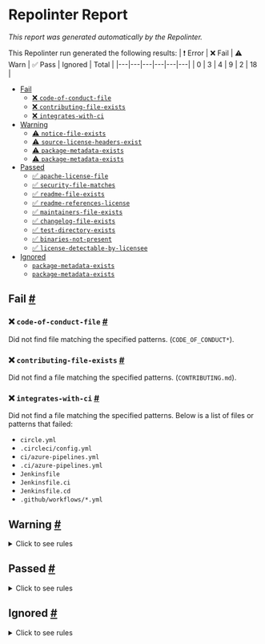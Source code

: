 # Repolinter Report

*This report was generated automatically by the Repolinter.*

This Repolinter run generated the following results:
| ❗  Error | ❌  Fail | ⚠️  Warn | ✅  Pass | Ignored | Total |
|---|---|---|---|---|---|
| 0 | 3 | 4 | 9 | 2 | 18 |

- [Fail](#user-content-fail)
  - [❌ `code-of-conduct-file`](#user-content--code-of-conduct-file)
  - [❌ `contributing-file-exists`](#user-content--contributing-file-exists)
  - [❌ `integrates-with-ci`](#user-content--integrates-with-ci)
- [Warning](#user-content-warning)
  - [⚠️ `notice-file-exists`](#user-content--notice-file-exists)
  - [⚠️ `source-license-headers-exist`](#user-content--source-license-headers-exist)
  - [⚠️ `package-metadata-exists`](#user-content--package-metadata-exists)
  - [⚠️ `package-metadata-exists`](#user-content--package-metadata-exists)
- [Passed](#user-content-passed)
  - [✅ `apache-license-file`](#user-content--apache-license-file)
  - [✅ `security-file-matches`](#user-content--security-file-matches)
  - [✅ `readme-file-exists`](#user-content--readme-file-exists)
  - [✅ `readme-references-license`](#user-content--readme-references-license)
  - [✅ `maintainers-file-exists`](#user-content--maintainers-file-exists)
  - [✅ `changelog-file-exists`](#user-content--changelog-file-exists)
  - [✅ `test-directory-exists`](#user-content--test-directory-exists)
  - [✅ `binaries-not-present`](#user-content--binaries-not-present)
  - [✅ `license-detectable-by-licensee`](#user-content--license-detectable-by-licensee)
- [Ignored](#user-content-ignored)
  - [`package-metadata-exists`](#user-content-package-metadata-exists)
  - [`package-metadata-exists`](#user-content-package-metadata-exists)

## Fail <a href="#user-content-fail" id="fail">#</a>

### ❌ `code-of-conduct-file` <a href="#user-content--code-of-conduct-file" id="-code-of-conduct-file">#</a>

Did not find file matching the specified patterns. (`CODE_OF_CONDUCT*`).

### ❌ `contributing-file-exists` <a href="#user-content--contributing-file-exists" id="-contributing-file-exists">#</a>

Did not find a file matching the specified patterns. (`CONTRIBUTING.md`).

### ❌ `integrates-with-ci` <a href="#user-content--integrates-with-ci" id="-integrates-with-ci">#</a>

Did not find a file matching the specified patterns. Below is a list of files or patterns that failed:

- `circle.yml`
- `.circleci/config.yml`
- `ci/azure-pipelines.yml`
- `.ci/azure-pipelines.yml`
- `Jenkinsfile`
- `Jenkinsfile.ci`
- `Jenkinsfile.cd`
- `.github/workflows/*.yml`


## Warning <a href="#user-content-warning" id="warning">#</a>

<details>
<summary>Click to see rules</summary>

### ⚠️ `notice-file-exists` <a href="#user-content--notice-file-exists" id="-notice-file-exists">#</a>

Did not find a file matching the specified patterns. (`NOTICE*`).

### ⚠️ `source-license-headers-exist` <a href="#user-content--source-license-headers-exist" id="-source-license-headers-exist">#</a>

Below is a list of files or patterns that failed:

- `src/dashboard/config/config.js`: The first 5 lines do not contain the pattern(s): Copyright, License.
- `src/dashboard/config/plugin.config.js`: The first 5 lines do not contain the pattern(s): Copyright, License.
- `src/dashboard/config/router.config.js`: The first 5 lines do not contain the pattern(s): Copyright.
- `src/dashboard/config/theme.js`: The first 5 lines do not contain the pattern(s): Copyright, License.
- `src/dashboard/lambda/api.js`: The first 5 lines do not contain the pattern(s): Copyright, License.
- `src/dashboard/mock/agent.js`: The first 5 lines do not contain the pattern(s): Copyright, License.
- `src/dashboard/mock/node.js`: The first 5 lines do not contain the pattern(s): Copyright, License.
- `src/dashboard/mock/organization.js`: The first 5 lines do not contain the pattern(s): Copyright, License.
- `src/dashboard/mock/user.js`: The first 5 lines do not contain the pattern(s): Copyright, License.
- `src/dashboard/scripts/generateMock.js`: The first 5 lines do not contain the pattern(s): Copyright, License.
- `src/dashboard/scripts/getPrettierFiles.js`: The first 5 lines do not contain the pattern(s): Copyright, License.
- `src/dashboard/scripts/lint-prettier.js`: The first 5 lines do not contain the pattern(s): Copyright, License.
- `src/dashboard/scripts/prettier.js`: The first 5 lines do not contain the pattern(s): Copyright, License.
- `src/dashboard/src/app.js`: The first 5 lines do not contain the pattern(s): Copyright, License.
- `src/dashboard/src/defaultSettings.js`: The first 5 lines do not contain the pattern(s): Copyright, License.
- `src/dashboard/src/global.js`: The first 5 lines do not contain the pattern(s): Copyright, License.
- `src/dashboard/src/service-worker.js`: The first 5 lines do not contain the pattern(s): Copyright, License.
- `src/dashboard/tests/run-tests.js`: The first 5 lines do not contain the pattern(s): Copyright, License.
- `src/dashboard/tests/setupTests.js`: The first 5 lines do not contain the pattern(s): Copyright, License.
- `src/dashboard/lambda/mock/matchMock.js`: The first 5 lines do not contain the pattern(s): Copyright, License.
- `src/dashboard/src/e2e/baseLayout.e2e.js`: The first 5 lines do not contain the pattern(s): Copyright, License.
- `src/dashboard/src/e2e/home.e2e.js`: The first 5 lines do not contain the pattern(s): Copyright, License.
- `src/dashboard/src/e2e/login.e2e.js`: The first 5 lines do not contain the pattern(s): Copyright, License.
- `src/dashboard/src/e2e/topMenu.e2e.js`: The first 5 lines do not contain the pattern(s): Copyright, License.
- `src/dashboard/src/e2e/userLayout.e2e.js`: The first 5 lines do not contain the pattern(s): Copyright, License.
- `src/dashboard/src/layouts/BasicLayout.js`: The first 5 lines do not contain the pattern(s): Copyright.
- `src/dashboard/src/layouts/BlankLayout.js`: The first 5 lines do not contain the pattern(s): Copyright, License.
- `src/dashboard/src/layouts/Footer.js`: The first 5 lines do not contain the pattern(s): License.
- `src/dashboard/src/layouts/Header.js`: The first 5 lines do not contain the pattern(s): Copyright, License.
- `src/dashboard/src/layouts/MenuContext.js`: The first 5 lines do not contain the pattern(s): Copyright, License.
- `src/dashboard/src/layouts/UserLayout.js`: The first 5 lines do not contain the pattern(s): Copyright, License.
- `src/dashboard/src/locales/en-US.js`: The first 5 lines do not contain the pattern(s): Copyright.
- `src/dashboard/src/locales/zh-CN.js`: The first 5 lines do not contain the pattern(s): Copyright.
- `src/dashboard/src/models/global.js`: The first 5 lines do not contain the pattern(s): Copyright, License.
- `src/dashboard/src/models/login.js`: The first 5 lines do not contain the pattern(s): Copyright, License.
- `src/dashboard/src/models/menu.js`: The first 5 lines do not contain the pattern(s): Copyright, License.
- `src/dashboard/src/models/node.js`: The first 5 lines do not contain the pattern(s): Copyright, License.
- `src/dashboard/src/models/setting.js`: The first 5 lines do not contain the pattern(s): Copyright, License.
- `src/dashboard/src/models/user.js`: The first 5 lines do not contain the pattern(s): Copyright.
- `src/dashboard/src/pages/404.js`: The first 5 lines do not contain the pattern(s): Copyright, License.
- `src/dashboard/src/pages/Authorized.js`: The first 5 lines do not contain the pattern(s): Copyright, License.
- `src/dashboard/src/services/agent.js`: The first 5 lines do not contain the pattern(s): Copyright, License.
- `src/dashboard/src/services/api.js`: The first 5 lines do not contain the pattern(s): Copyright, License.
- `src/dashboard/src/services/error.js`: The first 5 lines do not contain the pattern(s): Copyright, License.
- `src/dashboard/src/services/node.js`: The first 5 lines do not contain the pattern(s): Copyright, License.
- `src/dashboard/src/services/organization.js`: The first 5 lines do not contain the pattern(s): Copyright, License.
- `src/dashboard/src/services/user.js`: The first 5 lines do not contain the pattern(s): Copyright.
- `src/dashboard/src/utils/authority.js`: The first 5 lines do not contain the pattern(s): Copyright, License.
- `src/dashboard/src/utils/Authorized.js`: The first 5 lines do not contain the pattern(s): Copyright, License.
- `src/dashboard/src/utils/authority.test.js`: The first 5 lines do not contain the pattern(s): Copyright, License.
- `src/dashboard/src/utils/getPageTitle.js`: The first 5 lines do not contain the pattern(s): Copyright, License.
- `src/dashboard/src/utils/networks.js`: The first 5 lines do not contain the pattern(s): Copyright, License.
- `src/dashboard/src/utils/request.js`: The first 5 lines do not contain the pattern(s): Copyright, License.
- `src/dashboard/src/utils/utils.js`: The first 5 lines do not contain the pattern(s): Copyright, License.
- `src/dashboard/src/utils/utils.test.js`: The first 5 lines do not contain the pattern(s): Copyright, License.
- `src/dashboard/src/components/Authorized/Authorized.js`: The first 5 lines do not contain the pattern(s): Copyright, License.
- `src/dashboard/src/components/Authorized/AuthorizedRoute.js`: The first 5 lines do not contain the pattern(s): Copyright, License.
- `src/dashboard/src/components/Authorized/CheckPermissions.js`: The first 5 lines do not contain the pattern(s): Copyright, License.
- `src/dashboard/src/components/Authorized/CheckPermissions.test.js`: The first 5 lines do not contain the pattern(s): Copyright, License.
- `src/dashboard/src/components/Authorized/PromiseRender.js`: The first 5 lines do not contain the pattern(s): Copyright, License.
- `src/dashboard/src/components/Authorized/Secured.js`: The first 5 lines do not contain the pattern(s): Copyright, License.
- `src/dashboard/src/components/Authorized/index.js`: The first 5 lines do not contain the pattern(s): Copyright, License.
- `src/dashboard/src/components/Authorized/renderAuthorize.js`: The first 5 lines do not contain the pattern(s): Copyright, License.
- `src/dashboard/src/components/Exception/index.js`: The first 5 lines do not contain the pattern(s): Copyright, License.
- `src/dashboard/src/components/Exception/typeConfig.js`: The first 5 lines do not contain the pattern(s): Copyright, License.
- `src/dashboard/src/components/FooterToolbar/index.js`: The first 5 lines do not contain the pattern(s): Copyright, License.
- `src/dashboard/src/components/GlobalFooter/index.js`: The first 5 lines do not contain the pattern(s): License.
- `src/dashboard/src/components/GlobalHeader/RightContent.js`: The first 5 lines do not contain the pattern(s): Copyright, License.
- `src/dashboard/src/components/GlobalHeader/index.js`: The first 5 lines do not contain the pattern(s): Copyright, License.
- `src/dashboard/src/components/HeaderDropdown/index.js`: The first 5 lines do not contain the pattern(s): Copyright, License.
- `src/dashboard/src/components/IconFont/index.js`: The first 5 lines do not contain the pattern(s): Copyright, License.
- `src/dashboard/src/components/Login/LoginItem.js`: The first 5 lines do not contain the pattern(s): Copyright, License.
- `src/dashboard/src/components/Login/LoginSubmit.js`: The first 5 lines do not contain the pattern(s): Copyright, License.
- `src/dashboard/src/components/Login/LoginTab.js`: The first 5 lines do not contain the pattern(s): Copyright, License.
- `src/dashboard/src/components/Login/index.js`: The first 5 lines do not contain the pattern(s): Copyright, License.
- `src/dashboard/src/components/Login/loginContext.js`: The first 5 lines do not contain the pattern(s): Copyright, License.
- `src/dashboard/src/components/Login/map.js`: The first 5 lines do not contain the pattern(s): Copyright, License.
- `src/dashboard/src/components/PageHeaderWrapper/GridContent.js`: The first 5 lines do not contain the pattern(s): Copyright, License.
- `src/dashboard/src/components/PageHeaderWrapper/breadcrumb.js`: The first 5 lines do not contain the pattern(s): Copyright, License.
- `src/dashboard/src/components/PageHeaderWrapper/index.js`: The first 5 lines do not contain the pattern(s): Copyright, License.
- `src/dashboard/src/components/PageLoading/index.js`: The first 5 lines do not contain the pattern(s): Copyright, License.
- `src/dashboard/src/components/SelectLang/index.js`: The first 5 lines do not contain the pattern(s): Copyright, License.
- `src/dashboard/src/components/SettingDrawer/BlockCheckbox.js`: The first 5 lines do not contain the pattern(s): Copyright, License.
- `src/dashboard/src/components/SettingDrawer/ThemeColor.js`: The first 5 lines do not contain the pattern(s): Copyright, License.
- `src/dashboard/src/components/SettingDrawer/index.js`: The first 5 lines do not contain the pattern(s): Copyright, License.
- `src/dashboard/src/components/SiderMenu/BaseMenu.js`: The first 5 lines do not contain the pattern(s): Copyright, License.
- `src/dashboard/src/components/SiderMenu/SiderMenu.js`: The first 5 lines do not contain the pattern(s): Copyright, License.
- `src/dashboard/src/components/SiderMenu/SiderMenu.test.js`: The first 5 lines do not contain the pattern(s): Copyright, License.
- `src/dashboard/src/components/SiderMenu/SiderMenuUtils.js`: The first 5 lines do not contain the pattern(s): Copyright, License.
- `src/dashboard/src/components/SiderMenu/index.js`: The first 5 lines do not contain the pattern(s): Copyright, License.
- `src/dashboard/src/components/StandardTable/index.js`: The first 5 lines do not contain the pattern(s): Copyright, License.
- `src/dashboard/src/components/TopNavHeader/index.js`: The first 5 lines do not contain the pattern(s): Copyright, License.
- `src/dashboard/src/components/_utils/pathTools.js`: The first 5 lines do not contain the pattern(s): Copyright, License.
- `src/dashboard/src/components/_utils/pathTools.test.js`: The first 5 lines do not contain the pattern(s): Copyright, License.
- `src/dashboard/src/locales/en-US/component.js`: The first 5 lines do not contain the pattern(s): Copyright, License.
- `src/dashboard/src/locales/en-US/exception.js`: The first 5 lines do not contain the pattern(s): Copyright, License.
- `src/dashboard/src/locales/en-US/form.js`: The first 5 lines do not contain the pattern(s): Copyright.
- `src/dashboard/src/locales/en-US/globalHeader.js`: The first 5 lines do not contain the pattern(s): Copyright, License.
- `src/dashboard/src/locales/en-US/login.js`: The first 5 lines do not contain the pattern(s): Copyright, License.
- `src/dashboard/src/locales/en-US/menu.js`: The first 5 lines do not contain the pattern(s): Copyright, License.
- `src/dashboard/src/locales/en-US/operatorAgent.js`: The first 5 lines do not contain the pattern(s): Copyright, License.
- `src/dashboard/src/locales/en-US/operatorNode.js`: The first 5 lines do not contain the pattern(s): Copyright, License.
- `src/dashboard/src/locales/en-US/operatorOrganization.js`: The first 5 lines do not contain the pattern(s): Copyright, License.
- `src/dashboard/src/locales/en-US/operatorUser.js`: The first 5 lines do not contain the pattern(s): Copyright.
- `src/dashboard/src/locales/en-US/pwa.js`: The first 5 lines do not contain the pattern(s): Copyright, License.
- `src/dashboard/src/locales/zh-CN/component.js`: The first 5 lines do not contain the pattern(s): Copyright, License.
- `src/dashboard/src/locales/zh-CN/exception.js`: The first 5 lines do not contain the pattern(s): Copyright, License.
- `src/dashboard/src/locales/zh-CN/form.js`: The first 5 lines do not contain the pattern(s): Copyright.
- `src/dashboard/src/locales/zh-CN/globalHeader.js`: The first 5 lines do not contain the pattern(s): Copyright, License.
- `src/dashboard/src/locales/zh-CN/login.js`: The first 5 lines do not contain the pattern(s): Copyright, License.
- `src/dashboard/src/locales/zh-CN/menu.js`: The first 5 lines do not contain the pattern(s): Copyright, License.
- `src/dashboard/src/locales/zh-CN/operatorAgent.js`: The first 5 lines do not contain the pattern(s): Copyright, License.
- `src/dashboard/src/locales/zh-CN/operatorNode.js`: The first 5 lines do not contain the pattern(s): Copyright, License.
- `src/dashboard/src/locales/zh-CN/operatorOrganization.js`: The first 5 lines do not contain the pattern(s): Copyright, License.
- `src/dashboard/src/locales/zh-CN/operatorUser.js`: The first 5 lines do not contain the pattern(s): Copyright.
- `src/dashboard/src/locales/zh-CN/pwa.js`: The first 5 lines do not contain the pattern(s): Copyright, License.
- `src/dashboard/src/pages/Exception/403.js`: The first 5 lines do not contain the pattern(s): Copyright, License.
- `src/dashboard/src/pages/Exception/404.js`: The first 5 lines do not contain the pattern(s): Copyright, License.
- `src/dashboard/src/pages/Exception/500.js`: The first 5 lines do not contain the pattern(s): Copyright, License.
- `src/dashboard/src/pages/Exception/TriggerException.js`: The first 5 lines do not contain the pattern(s): Copyright, License.
- `src/dashboard/src/pages/Operator/Agent.js`: The first 5 lines do not contain the pattern(s): Copyright, License.
- `src/dashboard/src/pages/Operator/Organization.js`: The first 5 lines do not contain the pattern(s): Copyright.
- `src/dashboard/src/pages/Operator/Overview.js`: The first 5 lines do not contain the pattern(s): Copyright, License.
- `src/dashboard/src/pages/Operator/UserManagement.js`: The first 5 lines do not contain the pattern(s): Copyright.
- `src/dashboard/src/pages/Overview/index.js`: The first 5 lines do not contain the pattern(s): Copyright, License.
- `src/dashboard/src/pages/User/Login.js`: The first 5 lines do not contain the pattern(s): Copyright.
- `src/dashboard/src/locales/en-US/fabric/ca.js`: The first 5 lines do not contain the pattern(s): Copyright, License.
- `src/dashboard/src/locales/zh-CN/fabric/ca.js`: The first 5 lines do not contain the pattern(s): Copyright, License.
- `src/dashboard/src/pages/Exception/models/error.js`: The first 5 lines do not contain the pattern(s): Copyright, License.
- `src/dashboard/src/pages/Operator/Agent/Agent.js`: The first 5 lines do not contain the pattern(s): Copyright, License.
- `src/dashboard/src/pages/Operator/Agent/newAgent.js`: The first 5 lines do not contain the pattern(s): Copyright, License.
- `src/dashboard/src/pages/Operator/Node/index.js`: The first 5 lines do not contain the pattern(s): Copyright.
- `src/dashboard/src/pages/Operator/models/agent.js`: The first 5 lines do not contain the pattern(s): Copyright, License.
- `src/dashboard/src/pages/Operator/models/organization.js`: The first 5 lines do not contain the pattern(s): Copyright, License.
- `src/dashboard/src/pages/Operator/Node/New/basicInfo.js`: The first 5 lines do not contain the pattern(s): Copyright, License.
- `src/dashboard/src/pages/Operator/Node/New/index.js`: The first 5 lines do not contain the pattern(s): Copyright, License.
- `src/dashboard/src/pages/Operator/Node/New/nodeInfo.js`: The first 5 lines do not contain the pattern(s): Copyright, License.
- `src/dashboard/src/pages/Operator/Node/New/Fabric/ca.js`: The first 5 lines do not contain the pattern(s): Copyright, License.
- `src/dashboard/src/pages/Operator/Node/New/Fabric/orderer.js`: The first 5 lines do not contain the pattern(s): Copyright, License.
- `src/dashboard/src/pages/Operator/Node/New/Fabric/peer.js`: The first 5 lines do not contain the pattern(s): Copyright, License.

### ⚠️ `package-metadata-exists` <a href="#user-content--package-metadata-exists" id="-package-metadata-exists">#</a>

Did not find a file matching the specified patterns. (`package.json`).

### ⚠️ `package-metadata-exists` <a href="#user-content--package-metadata-exists" id="-package-metadata-exists">#</a>

Did not find a file matching the specified patterns. Below is a list of files or patterns that failed:

- `setup.py`
- `requirements.txt`

</details>

## Passed <a href="#user-content-passed" id="passed">#</a>

<details>
<summary>Click to see rules</summary>

### ✅ `apache-license-file` <a href="#user-content--apache-license-file" id="-apache-license-file">#</a>

Contains Apache License.*Version 2.0 (`LICENSE`).

### ✅ `security-file-matches` <a href="#user-content--security-file-matches" id="-security-file-matches">#</a>

Contains https://wiki.hyperledger.org/display/.*(SEC|HYP)/Defect[.+]Response (`SECURITY.md`).

### ✅ `readme-file-exists` <a href="#user-content--readme-file-exists" id="-readme-file-exists">#</a>

Found file (`README.md`).

### ✅ `readme-references-license` <a href="#user-content--readme-references-license" id="-readme-references-license">#</a>

Contains license (`README.md`).

### ✅ `maintainers-file-exists` <a href="#user-content--maintainers-file-exists" id="-maintainers-file-exists">#</a>

Found file (`MAINTAINERS.md`).

### ✅ `changelog-file-exists` <a href="#user-content--changelog-file-exists" id="-changelog-file-exists">#</a>

Found file (`CHANGELOG.md`).

### ✅ `test-directory-exists` <a href="#user-content--test-directory-exists" id="-test-directory-exists">#</a>

Found file (`tests`).

### ✅ `binaries-not-present` <a href="#user-content--binaries-not-present" id="-binaries-not-present">#</a>

Excluded file type doesn't exist. (`**/*.exe,**/*.dll,!node_modules/**`).

### ✅ `license-detectable-by-licensee` <a href="#user-content--license-detectable-by-licensee" id="-license-detectable-by-licensee">#</a>

Licensee identified the license for project: Apache-2.0.

</details>

## Ignored <a href="#user-content-ignored" id="ignored">#</a>

<details>
<summary>Click to see rules</summary>

### `package-metadata-exists` <a href="#user-content-package-metadata-exists" id="package-metadata-exists">#</a>

This rule was ignored for the following reason: ignored due to unsatisfied condition(s): "language=ruby"

### `package-metadata-exists` <a href="#user-content-package-metadata-exists" id="package-metadata-exists">#</a>

This rule was ignored for the following reason: ignored due to unsatisfied condition(s): "language=java"

</details>

